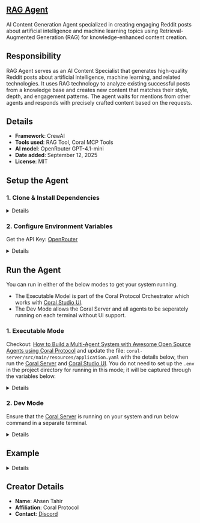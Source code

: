 ## [RAG Agent](https://github.com/Coral-Protocol/Coral-RAG-Agent)
 
AI Content Generation Agent specialized in creating engaging Reddit posts about artificial intelligence and machine learning topics using Retrieval-Augmented Generation (RAG) for knowledge-enhanced content creation.

## Responsibility
RAG Agent serves as an AI Content Specialist that generates high-quality Reddit posts about artificial intelligence, machine learning, and related technologies. It uses RAG technology to analyze existing successful posts from a knowledge base and creates new content that matches their style, depth, and engagement patterns. The agent waits for mentions from other agents and responds with precisely crafted content based on the requests.

## Details
- **Framework**: CrewAI
- **Tools used**: RAG Tool, Coral MCP Tools
- **AI model**: OpenRouter GPT-4.1-mini
- **Date added**: September 12, 2025
- **License**: MIT

## Setup the Agent

### 1. Clone & Install Dependencies

<details>  

```bash
# In a new terminal clone the repository:
git clone https://github.com/Coral-Protocol/Coral-RAG-Agent.git

# Navigate to the project directory:
cd Coral-RAG-Agent

# Download and run the UV installer, setting the installation directory to the current one
curl -LsSf https://astral.sh/uv/install.sh | env UV_INSTALL_DIR=$(pwd) sh

# Create a virtual environment named `.venv` using UV
uv venv .venv

# Activate the virtual environment
source .venv/bin/activate

# install uv
pip install uv

# Install dependencies from `pyproject.toml` using `uv`:
uv sync
```

</details>

### 2. Configure Environment Variables

Get the API Key:
[OpenRouter](https://openrouter.ai/keys)

<details>

```bash
# Create .env file in project root
cp -r .env.example .env
```
</details>

## Run the Agent

You can run in either of the below modes to get your system running.  

- The Executable Model is part of the Coral Protocol Orchestrator which works with [Coral Studio UI](https://github.com/Coral-Protocol/coral-studio).  
- The Dev Mode allows the Coral Server and all agents to be seperately running on each terminal without UI support.  

### 1. Executable Mode

Checkout: [How to Build a Multi-Agent System with Awesome Open Source Agents using Coral Protocol](https://github.com/Coral-Protocol/existing-agent-sessions-tutorial-private-temp) and update the file: `coral-server/src/main/resources/application.yaml` with the details below, then run the [Coral Server](https://github.com/Coral-Protocol/coral-server) and [Coral Studio UI](https://github.com/Coral-Protocol/coral-studio). You do not need to set up the `.env` in the project directory for running in this mode; it will be captured through the variables below.

<details>

For Linux or MAC:

```bash
# PROJECT_DIR="/PATH/TO/YOUR/PROJECT"

applications:
  - id: "app"
    name: "Default Application"
    description: "Default application for testing"
    privacyKeys:
      - "default-key"
      - "public"
      - "priv"

registry:
  rag_agent:
    options:
      - name: "OPENROUTER_API_KEY"
        type: "string"
        description: "OpenRouter API key for the service"
    runtime:
      type: "executable"
      command: ["bash", "-c", "${PROJECT_DIR}/run_agent.sh main.py"]
      environment:
        - name: "OPENROUTER_API_KEY"
          from: "OPENROUTER_API_KEY"

```

For Windows, create a powershell command (run_agent.ps1) and run:

```bash
command: ["powershell","-ExecutionPolicy", "Bypass", "-File", "${PROJECT_DIR}/run_agent.ps1","main.py"]
```

</details>

### 2. Dev Mode

Ensure that the [Coral Server](https://github.com/Coral-Protocol/coral-server) is running on your system and run below command in a separate terminal.

<details>

```bash
# Run the agent using `uv`:
uv run main.py
```

You can view the agents running in Dev Mode using the [Coral Studio UI](https://github.com/Coral-Protocol/coral-studio) by running it separately in a new terminal.

</details>


## Example

<details>


```bash
# Input:
Interface Agent: Generate me reddit post about ai in healthcare

# Output:
Post 1:
Title: How AI is Revolutionizing Early Disease Detection in Radiology
Content: Recent breakthroughs in computer vision have enabled AI systems to detect early-stage cancers with 94% accuracy, often catching tumors that human radiologists miss. Google's AI can now identify diabetic retinopathy from retinal photographs, potentially preventing blindness in millions of patients worldwide. The key is training on massive datasets of medical images while maintaining patient privacy through federated learning approaches.
Keywords: #AIHealthcare #MachineLearning #MedicalAI #Radiology #EarlyDetection

Post 2:
Title: The Ethics of AI-Powered Drug Discovery: Balancing Innovation with Access
Content: While AI has accelerated drug discovery from 10-15 years to potentially 3-5 years, we're facing new challenges around intellectual property and access. DeepMind's AlphaFold has open-sourced protein structures, but many AI-discovered drugs remain under strict patents. How do we ensure life-saving AI innovations reach those who need them most?
Keywords: #DrugDiscovery #AIEthics #HealthcareAccess #AlphaFold #MedicalInnovation

Post 3:
Title: My Experience Building an AI Chatbot for Mental Health Support
Content: After 6 months of development, our AI mental health companion has helped 10,000+ users manage anxiety and depression. The biggest challenge wasn't the NLP—it was ensuring the AI knew when to recommend human intervention. We implemented safety triggers and 24/7 crisis protocols. Mental health AI isn't about replacing therapists; it's about providing accessible first-line support when humans aren't available.
Keywords: #MentalHealthAI #Chatbots #HealthcareTech #AIForGood #DigitalTherapy

Post 4:
Title: Why Hospital AI Systems Keep Failing (And How to Fix Them)
Content: Deployed 50+ AI models in healthcare settings. 80% failed within 6 months. The problem isn't the algorithms—it's integration with existing workflows. Doctors won't use systems that add 10 minutes to each patient visit. Successful healthcare AI must be invisible, accurate, and faster than current processes. Focus on augmentation, not replacement.
Keywords: #HealthcareAI #DigitalTransformation #MedicalTechnology #AIImplementation #HealthTech

Post 5:
Title: AI Predicting Heart Attacks 5 Years Before They Happen—Here's How
Content: New research shows AI can analyze standard ECGs to predict future cardiac events with 85% accuracy. The model identifies subtle patterns invisible to cardiologists, potentially saving millions of lives through early intervention. The breakthrough came from training on 1.6 million ECGs combined with long-term patient outcomes. Preventive medicine just got a major upgrade.
Keywords: #CardiacAI #PredictiveMedicine #HeartHealth #MedicalAI #PreventiveCare
```
</details>


## Creator Details
- **Name**: Ahsen Tahir
- **Affiliation**: Coral Protocol
- **Contact**: [Discord](https://discord.com/invite/Xjm892dtt3)
